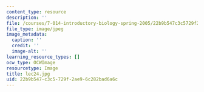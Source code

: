 ```yaml
---
content_type: resource
description: ''
file: /courses/7-014-introductory-biology-spring-2005/22b9b547c3c5729f2ae96c282bad6a6c_lec24.jpg
file_type: image/jpeg
image_metadata:
  caption: ''
  credit: ''
  image-alt: ''
learning_resource_types: []
ocw_type: OCWImage
resourcetype: Image
title: lec24.jpg
uid: 22b9b547-c3c5-729f-2ae9-6c282bad6a6c
---
```

